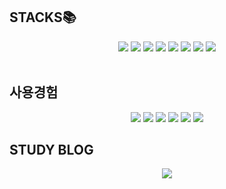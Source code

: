 ## STACKS📚
<div align="center"><img src="https://img.shields.io/badge/spring-6DB33F?style=for-the-badge&logo=spring&logoColor=white"> <img src="https://img.shields.io/badge/java-007396?style=for-the-badge&logo=java&logoColor=white"> <img src="https://img.shields.io/badge/html5-E34F26?style=for-the-badge&logo=html5&logoColor=white"> <img src="https://img.shields.io/badge/css-1572B6?style=for-the-badge&logo=css3&logoColor=white"> <img src="https://img.shields.io/badge/javascript-F7DF1E?style=for-the-badge&logo=javascript&logoColor=black"> <img src="https://img.shields.io/badge/mysql-4479A1?style=for-the-badge&logo=mysql&logoColor=white"> <img src="https://img.shields.io/badge/github-181717?style=for-the-badge&logo=github&logoColor=white"> <img src="https://img.shields.io/badge/git-F05032?style=for-the-badge&logo=git&logoColor=white"></div>
</br>

## 사용경험
<div align="center"><img src="https://img.shields.io/badge/jpa-E34F26?style=for-the-badge&logo=java&logoColor=white"> <img src="https://img.shields.io/badge/jquery-0769AD?style=for-the-badge&logo=jquery&logoColor=white"> <img src="https://img.shields.io/badge/react-61DAFB?style=for-the-badge&logo=react&logoColor=black"> <img src="https://img.shields.io/badge/bootstrap-7952B3?style=for-the-badge&logo=bootstrap&logoColor=white"> <img src="https://img.shields.io/badge/jsp-007396?style=for-the-badge&logo=java&logoColor=white"> <img src="https://img.shields.io/badge/typescript-3178C6?style=for-the-badge&logo=typescript&logoColor=white"> </div>


## STUDY BLOG
[<div align="center"><img src="https://img.shields.io/badge/Tstory-000000?style=for-the-badge&logo=tistory&logoColor=white"></div>](https://soyoung-e.tistory.com/)

